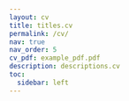 ```yaml
---
layout: cv
title: titles.cv
permalink: /cv/
nav: true
nav_order: 5
cv_pdf: example_pdf.pdf
description: descriptions.cv
toc:
  sidebar: left
---
```

